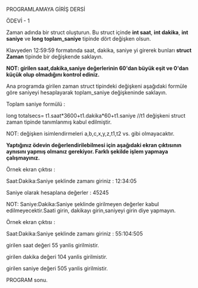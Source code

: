 ﻿PROGRAMLAMAYA GİRİŞ DERSİ

ÖDEVİ - 1

Zaman adında bir struct oluşturun. 
Bu struct içinde **int saat**, **int dakika**, **int saniye** ve **long toplam\_saniye** tipinde dört değişken olsun. 

Klavyeden 12:59:59 formatında saat, dakika, saniye yi girerek bunları **struct Zaman** tipinde bir değişkende saklayın. 

**NOT: girilen saat,dakika,saniye değerlerinin 60'dan büyük eşit ve 0'dan küçük olup olmadığını kontrol ediniz.** 

Ana programda girilen zaman struct tipindeki değişkeni aşağıdaki formüle göre saniyeyi hesaplayarak toplam\_saniye değişkeninde saklayın. 

Toplam saniye formülü : 

long totalsecs= t1.saat\*3600+t1.dakika\*60+t1.saniye //t1 değişkeni struct zaman tipinde tanımlanmış kabul edilmiştir.

NOT: değişken isimlendirmeleri a,b,c,x,y,z,t1,t2 vs. gibi olmayacaktır.

**Yaptığınız ödevin değerlendirilebilmesi için aşağıdaki ekran çıktısının aynısını yapmış olmanız gerekiyor. Farklı şekilde işlem yapmaya çalışmayınız.**

Örnek ekran çıktısı :

Saat:Dakika:Saniye şeklinde zamanı giriniz : 12:34:05

Saniye olarak hesaplana değerler : 45245

NOT: Saniye:Dakika:Saniye şeklinde girilmeyen değerler kabul edilmeyecektir.Saati girin, dakikayı girin,saniyeyi girin diye yapmayın.

Örnek ekran çıktısı :

Saat:Dakika:Saniye şeklinde zamanı giriniz : 55:104:505

girilen saat değeri 55 yanlis girilmistir.

girilen dakika değeri 104 yanlis girilmistir.

girilen saniye değeri 505 yanlis girilmistir.

PROGRAM sonu. 

